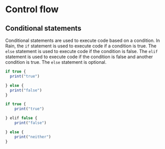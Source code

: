 # Control flow

## Conditional statements

Conditional statements are used to execute code based on a condition. In Rain,
the `if` statement is used to execute code if a condition is true. The `else`
statement is used to execute code if the condition is false. The `elif`
statement is used to execute code if the condition is false and another
condition is true. The `else` statement is optional.

```js linenums="1" title="conditional-statements.rn"
if true {
  print("true")

} else {
  print("false")
}
```

```js linenums="1" title="conditional-statements.rn"
if true {
    print("true")

} elif false {
    print("false")

} else {
    print("neither")
}
```
